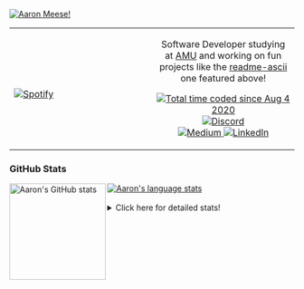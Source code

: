 [![Aaron Meese!](https://user-images.githubusercontent.com/17814535/88975338-a2aabf00-d27f-11ea-963f-8a19608716b4.png)](https://github.com/ajmeese7/readme-ascii "README ASCII")

<!-- Modified from project here: https://github.com/novatorem/novatorem -->
<table width="100%"> 
  <tr>
  <td width="50%">
      
&nbsp; <br> [![Spotify](https://ajmeese7.vercel.app/api/spotify)](https://open.spotify.com/user/ajmeese)

  </td>
  <td width="50%">
    <p align="center">
    Software Developer studying at <a href="https://www.amu.apus.edu/">AMU</a> and working on fun 
    projects like the <a href="https://github.com/ajmeese7/readme-ascii">readme-ascii</a> one featured above!
    </p>
    <p align="center">
      <a href="https://wakatime.com/@f726891d-3b02-46cd-9b60-e8c59f9e2b14">
        <img src="https://wakatime.com/badge/user/f726891d-3b02-46cd-9b60-e8c59f9e2b14.svg" alt="Total time coded since Aug 4 2020" title="WakaTime" />
      </a>
      <a href="http://link.aaronmeese.com/discord">
        <img src="https://img.shields.io/badge/discord-ajmeese7%234835-369?style=flat-square&logo=discord&logoColor=white&color=purple" alt="Discord" title="Discord">
      </a>
      <br />
      <a href="https://link.aaronmeese.com/medium">
        <img src="https://img.shields.io/badge/medium-ajmeese7-1DB954?style=flat-square&logo=medium&logoColor=white" alt="Medium" title="Medium">
      </a>
      <a href="https://link.aaronmeese.com/linkedin">
        <img src="https://img.shields.io/badge/linkedIn-aaronmeese-1DB954?style=flat-square&logo=linkedin&logoColor=white&color=blue" alt="LinkedIn" title="LinkedIn">
      </a>
    </p>
  </td>

</table>

[//]: <> (The `&nbsp;` is to have Aphelion take up more space)

### GitHub Stats ###

<a href="https://profile-summary-for-github.com/user/ajmeese7">
  <img align="left" height="170px" src="https://github-readme-stats.vercel.app/api?username=ajmeese7&show_icons=true&line_height=27&count_private=true" alt="Aaron's GitHub stats"/>
  <img src="https://github-readme-stats.vercel.app/api/top-langs/?username=ajmeese7&hide_langs_below=5&layout=compact" alt="Aaron's language stats"/>
</a>

<br />
<br />
<details>
<summary>Click here for detailed stats!</summary>

### :zap: Recent Activity
<!--START_SECTION:activity-->
1. ❌ Closed PR [#74](https://github.com/ajmeese7/aaronmeese.com/pull/74) in [ajmeese7/aaronmeese.com](https://github.com/ajmeese7/aaronmeese.com)
2. 🗣 Commented on [#74](https://github.com/ajmeese7/aaronmeese.com/issues/74) in [ajmeese7/aaronmeese.com](https://github.com/ajmeese7/aaronmeese.com)
3. 🗣 Commented on [#2118](https://github.com/JanDeDobbeleer/oh-my-posh/issues/2118) in [JanDeDobbeleer/oh-my-posh](https://github.com/JanDeDobbeleer/oh-my-posh)
4. 🎉 Merged PR [#6](https://github.com/ajmeese7/finance-dashboard/pull/6) in [ajmeese7/finance-dashboard](https://github.com/ajmeese7/finance-dashboard)
5. 🗣 Commented on [#2118](https://github.com/JanDeDobbeleer/oh-my-posh/issues/2118) in [JanDeDobbeleer/oh-my-posh](https://github.com/JanDeDobbeleer/oh-my-posh)
<!--END_SECTION:activity-->

### 🧐 Waka Stats
<!--START_SECTION:waka-->
![Code Time](http://img.shields.io/badge/Code%20Time-974%20hrs%2052%20mins-blue)

**🐱 My GitHub Data** 

> 🏆 572 Contributions in the Year 2022
 > 
> 📦 357.6 kB Used in GitHub's Storage 
 > 
> 💼 Opted to Hire
 > 
> 📜 71 Public Repositories 
 > 
> 🔑 27 Private Repositories  
 > 
**I'm an Early 🐤** 

```text
🌞 Morning    284 commits    ██████░░░░░░░░░░░░░░░░░░░   25.31% 
🌆 Daytime    413 commits    █████████░░░░░░░░░░░░░░░░   36.81% 
🌃 Evening    412 commits    █████████░░░░░░░░░░░░░░░░   36.72% 
🌙 Night      13 commits     ░░░░░░░░░░░░░░░░░░░░░░░░░   1.16%

```
📅 **I'm Most Productive on Saturday** 

```text
Monday       125 commits    ██░░░░░░░░░░░░░░░░░░░░░░░   11.14% 
Tuesday      189 commits    ████░░░░░░░░░░░░░░░░░░░░░   16.84% 
Wednesday    143 commits    ███░░░░░░░░░░░░░░░░░░░░░░   12.75% 
Thursday     155 commits    ███░░░░░░░░░░░░░░░░░░░░░░   13.81% 
Friday       130 commits    ███░░░░░░░░░░░░░░░░░░░░░░   11.59% 
Saturday     193 commits    ████░░░░░░░░░░░░░░░░░░░░░   17.2% 
Sunday       187 commits    ████░░░░░░░░░░░░░░░░░░░░░   16.67%

```


📊 **This Week I Spent My Time On** 

```text
⌚︎ Time Zone: America/New_York

💬 Programming Languages: 
Bash                     7 hrs 36 mins       █████████████░░░░░░░░░░░░   52.11% 
Markdown                 2 hrs 23 mins       ████░░░░░░░░░░░░░░░░░░░░░   16.43% 
CSS                      1 hr 34 mins        ██░░░░░░░░░░░░░░░░░░░░░░░   10.79% 
JavaScript               1 hr 18 mins        ██░░░░░░░░░░░░░░░░░░░░░░░   8.96% 
JSON                     33 mins             █░░░░░░░░░░░░░░░░░░░░░░░░   3.81%

🐱‍💻 Projects: 
aaronmeese.com           10 hrs 5 mins       █████████████████░░░░░░░░   69.17% 
aaronmeese.dev           1 hr 58 mins        ███░░░░░░░░░░░░░░░░░░░░░░   13.58% 
vault                    1 hr 24 mins        ██░░░░░░░░░░░░░░░░░░░░░░░   9.6% 
nginx                    33 mins             █░░░░░░░░░░░░░░░░░░░░░░░░   3.84% 
meese.enterprises        26 mins             ░░░░░░░░░░░░░░░░░░░░░░░░░   3.01%

```

**I Mostly Code in JavaScript** 

```text
JavaScript               32 repos            ████████████░░░░░░░░░░░░░   50.0% 
HTML                     9 repos             ███░░░░░░░░░░░░░░░░░░░░░░   14.06% 
Python                   5 repos             ██░░░░░░░░░░░░░░░░░░░░░░░   7.81% 
Java                     4 repos             █░░░░░░░░░░░░░░░░░░░░░░░░   6.25% 
CSS                      3 repos             █░░░░░░░░░░░░░░░░░░░░░░░░   4.69%

```



 Last Updated on 23/04/2022 16:04:01 UTC
<!--END_SECTION:waka-->
</details>
